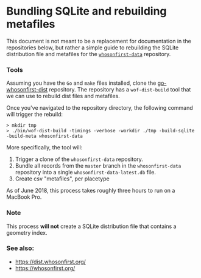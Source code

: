 # Bundling SQLite and rebuilding metafiles

This document is not meant to be a replacement for documentation in the repositories below, but rather a simple guide to rebuilding the SQLite distribution file and metafiles for the [`whosonfirst-data`](https://www.github.com/whosonfirst-data/whosonfirst-data) repository.

### Tools

Assuming you have the `Go` and `make` files installed, clone the [go-whosonfirst-dist](https://github.com/whosonfirst/go-whosonfirst-dist) repository. The repository has a `wof-dist-build` tool that we can use to rebuild dist files and metafiles.

Once you've navigated to the repository directory, the following command will trigger the rebuild:

```
> mkdir tmp
> ./bin/wof-dist-build -timings -verbose -workdir ./tmp -build-sqlite -build-meta whosonfirst-data
```

More specifically, the tool will:

1. Trigger a clone of the `whosonfirst-data` repository.
2. Bundle all records from the `master` branch in the `whosonfirst-data` repository into a single `whosonfirst-data-latest.db` file.
3. Create csv "metafiles", per placetype

As of June 2018, this process takes roughly three hours to run on a MacBook Pro.

### Note

This process **will not** create a SQLite distribution file that contains a geometry index.

### See also:

- https://dist.whosonfirst.org/
- https://whosonfirst.org/

